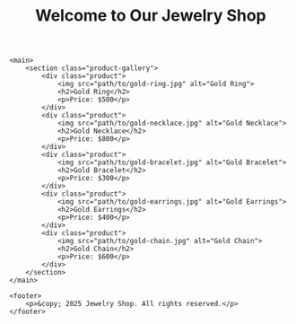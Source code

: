 <!DOCTYPE html>
<html lang="en">
<head>
    <meta charset="UTF-8">
    <meta name="viewport" content="width=device-width, initial-scale=1.0">
    <title>Jewelry Shop</title>
    <link href="https://fonts.googleapis.com/css2?family=Jewelry+Gadgets&display=swap" rel="stylesheet">
</head>
<body>
    <header>
        <h1>Welcome to Our Jewelry Shop</h1>
    </header>

    <main>
        <section class="product-gallery">
            <div class="product">
                <img src="path/to/gold-ring.jpg" alt="Gold Ring">
                <h2>Gold Ring</h2>
                <p>Price: $500</p>
            </div>
            <div class="product">
                <img src="path/to/gold-necklace.jpg" alt="Gold Necklace">
                <h2>Gold Necklace</h2>
                <p>Price: $800</p>
            </div>
            <div class="product">
                <img src="path/to/gold-bracelet.jpg" alt="Gold Bracelet">
                <h2>Gold Bracelet</h2>
                <p>Price: $300</p>
            </div>
            <div class="product">
                <img src="path/to/gold-earrings.jpg" alt="Gold Earrings">
                <h2>Gold Earrings</h2>
                <p>Price: $400</p>
            </div>
            <div class="product">
                <img src="path/to/gold-chain.jpg" alt="Gold Chain">
                <h2>Gold Chain</h2>
                <p>Price: $600</p>
            </div>
        </section>
    </main>

    <footer>
        <p>&copy; 2025 Jewelry Shop. All rights reserved.</p>
    </footer>
</body>
</html>
